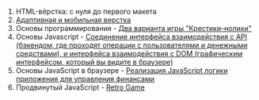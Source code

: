 1. HTML-вёрстка: с нуля до первого макета
2. [Адаптивная и мобильная верстка](https://github.com/VMoiseev/MQ/blob/main/README.md)
3. Основы программирования - [Два варианта игры "Крестики-нолики"](https://github.com/VMoiseev/Pb)
4. Основы Javascript - [Соединение интерфейса взаимодействия с АPI (бэкендом, где проходят операции с пользователями и денежными средствами), и интерфейса взаимодействия с DOM (графическим интерфейсом, который вы видите в браузере)](https://github.com/VMoiseev/bjs-diplom)
5. Основы JavaScript в браузере  -  [Реализация JavaScript логики приложения для управления финансами](https://github.com/VMoiseev/bhj-diplom)
6. Продвинутый JavaScript  -  [Retro Game](https://github.com/VMoiseev/js-advanced-diploma_)

